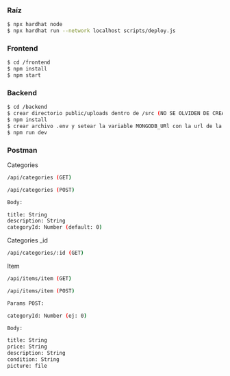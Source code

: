 ### Raíz
```sh
$ npx hardhat node
$ npx hardhat run --network localhost scripts/deploy.js
```


### Frontend
```sh
$ cd /frontend
$ npm install
$ npm start
```

### Backend

```sh
$ cd /backend
$ crear directorio public/uploads dentro de /src (NO SE OLVIDEN DE CREAR EL DIRECTORIO)
$ npm install
$ crear archivo .env y setear la variable MONGODB_URl con la url de la base de datos de mongo, y JWT_PRIVATE_KEY con una clave privada para realizar el hashing del token
$ npm run dev

```

### Postman

Categories

```sh
/api/categories (GET)
```

```sh
/api/categories (POST)

Body:

title: String
description: String
categoryId: Number (default: 0)

```

Categories _id

```sh
/api/categories/:id (GET)
```

Item

```sh
/api/items/item (GET)
```

```sh
/api/items/item (POST)

Params POST:

categoryId: Number (ej: 0)

Body:

title: String
price: String
description: String
condition: String
picture: file
```